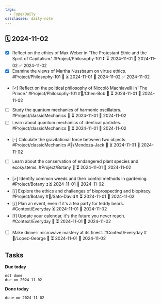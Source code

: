 ```yaml
---
tags:
  - Type/Daily
cssclasses: daily-note
---
```


## 🗓️ 2024-11-02

- [x] Reflect on the ethics of Max Weber in 'The Protestant Ethic and the Spirit of Capitalism.' #Project/Philosophy-101 ⏬ ⏳ 2024-11-01 📅 2024-11-02 ✅ 2024-11-02
- [x] Examine the views of Martha Nussbaum on virtue ethics. #Project/Philosophy-101 🔺 ⏳ 2024-11-01 📅 2024-11-02 ✅ 2024-11-02
- [<] Reflect on the political philosophy of Niccolò Machiavelli in 'The Prince.' #Project/Philosophy-101 #👤/Chen-Bob 🔼 ⏳ 2024-11-01 📅 2024-11-02
- [ ] Study the quantum mechanics of harmonic oscillators. #Project/classicMechanics 🔼 ⏳ 2024-11-01 📅 2024-11-02
- [ ] Learn about quantum mechanics of identical particles. #Project/classicMechanics 🔽 ⏳ 2024-11-01 📅 2024-11-02
- [-] Calculate the gravitational force between two objects. #Project/classicMechanics #👤/Mendoza-Jack 🔽 ⏳ 2024-11-01 📅 2024-11-02
- [ ] Learn about the conservation of endangered plant species and ecosystems. #Project/Botany 🔼 ⏳ 2024-11-01 📅 2024-11-02
- [>] Identify common weeds and their control methods in gardening. #Project/Botany ⏫ ⏳ 2024-11-01 📅 2024-11-02
- [/] Explore the ethics and challenges of bioprospecting and biopiracy. #Project/Botany #👤/Sato-David ⏬ ⏳ 2024-11-01 📅 2024-11-02
- [/] Plan an event, even if it's a tea party for teddy bears. #Context/Everyday ⏳ 2024-11-01 📅 2024-11-02
- [f] Update your calendar, it's the future you never reach. #Context/Everyday 🔺 ⏳ 2024-11-01 📅 2024-11-02
- [ ] Make dinner: microwave mastery at its finest. #Context/Everyday #👤/Lopez-George 🔼 ⏳ 2024-11-01 📅 2024-11-02

## Tasks

**Due today**

```tasks
not done
due on 2024-11-02
```

**Done today**

```tasks
done on 2024-11-02
```
            